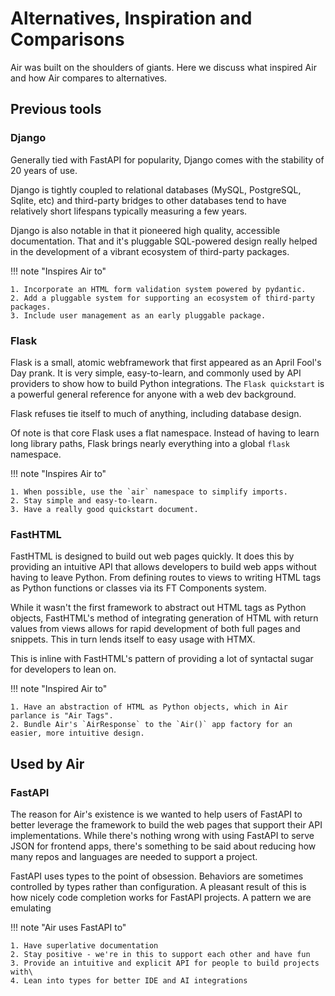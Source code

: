 # Alternatives, Inspiration and Comparisons

Air was built on the shoulders of giants. Here we discuss what inspired Air and how Air compares to alternatives.

## Previous tools

### Django

Generally tied with FastAPI for popularity, Django comes with the stability of 20 years of use. 

Django is tightly coupled to relational databases (MySQL, PostgreSQL, Sqlite, etc) and third-party bridges to other databases tend to have relatively short lifespans typically measuring a few years.

Django is also notable in that it pioneered high quality, accessible documentation. That and it's pluggable SQL-powered design really helped in the development of a vibrant ecosystem of third-party packages.

!!! note "Inspires Air to"

    1. Incorporate an HTML form validation system powered by pydantic.
    2. Add a pluggable system for supporting an ecosystem of third-party packages.
    3. Include user management as an early pluggable package.

### Flask

Flask is a small, atomic webframework that first appeared as an April Fool's Day prank. It is very simple, easy-to-learn, and commonly used by API providers to show how to build Python integrations. The `Flask quickstart` is a powerful general reference for anyone with a web dev background.

Flask refuses tie itself to much of anything, including database design. 

Of note is that core Flask uses a flat namespace. Instead of having to learn long library paths, Flask brings nearly everything into a global `flask` namespace.

!!! note "Inspires Air to"

    1. When possible, use the `air` namespace to simplify imports.
    2. Stay simple and easy-to-learn.
    3. Have a really good quickstart document.



### FastHTML

FastHTML is designed to build out web pages quickly. It does this by providing an intuitive API that allows developers to build web apps without having to leave Python. From defining routes to views to writing HTML tags as Python functions or classes via its FT Components system.

While it wasn't the first framework to abstract out HTML tags as Python objects, FastHTML's method of integrating generation of HTML with return values from views allows for rapid development of both full pages and snippets. This in turn lends itself to easy usage with HTMX.

This is inline with FastHTML's pattern of providing a lot of syntactal sugar for developers to lean on.

!!! note "Inspired Air to"

    1. Have an abstraction of HTML as Python objects, which in Air parlance is "Air Tags".
    2. Bundle Air's `AirResponse` to the `Air()` app factory for an easier, more intuitive design.


## Used by Air

### FastAPI

The reason for Air's existence is we wanted to help users of FastAPI to better leverage the framework to build the web pages that support their API implementations. While there's nothing wrong with using FastAPI to serve JSON for frontend apps, there's something to be said about reducing how many repos and languages are needed to support a project.

FastAPI uses types to the point of obsession. Behaviors are sometimes controlled by types rather than configuration. A pleasant result of this is how nicely code completion works for FastAPI projects. A pattern we are emulating

!!! note "Air uses FastAPI to"

    1. Have superlative documentation
    2. Stay positive - we're in this to support each other and have fun    
    3. Provide an intuitive and explicit API for people to build projects with\
    4. Lean into types for better IDE and AI integrations
